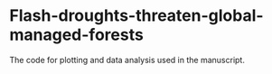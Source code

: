 # Flash-droughts-threaten-global-managed-forests
The code for plotting and data analysis used in the manuscript.
